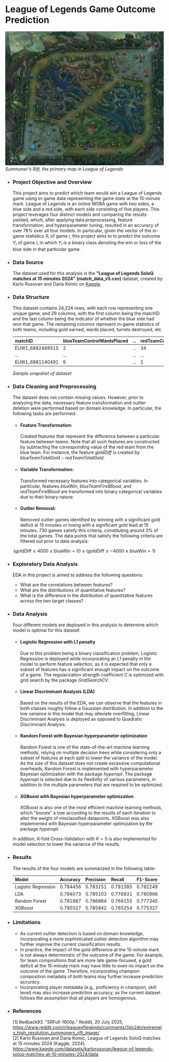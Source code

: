 # League of Legends Game Outcome Prediction
![Game Map of League of Legends](assets/SR.jpg)
*Summoner's Rift, the primary map in League of Legends*

- ### Project Objective and Overview
  This project aims to predict which team would win a League of Legends game using in-game data representing the game state at the 15-minute mark. League of Legends is an online MOBA game with two sides, a blue side and a red side, with each side consisting of five players. This project leverages four distinct models and comparing the results yielded, which, after applying data preprocessing, feature transformation, and hyperparameter tuning, resulted in an accuracy of over 78% over all four models. In particular, given the vector of the in-game statistics $X_i$ of game $i$, this project aims to to predict the outcome $Y_i$ of game $i$, in which $Y_i$ is a binary class denoting the win or loss of the blue side in that particular game.

- ### Data Source
  The dataset used for this analysis is the **"League of Legends SoloQ matches at 15 minutes 2024" (match_data_v5.csv)** dataset, created by Karlo Rusovan and Daria Komic on [Kaggle](https://www.kaggle.com/datasets/karlorusovan/league-of-legends-soloq-matches-at-10-minutes-2024/data).

- ### Data Structure
  This dataset contains 24,224 rows, with each row representing one unique game, and 29 columns, with the first column being the matchID and the last column being the indicator of whether the blue side had won that game. The remaining columns represent in-game statistics of both teams, including gold earned, wards placed, turrets destroyed, etc.

  |matchID|blueTeamControlWardsPlaced|...|redTeamControlWardsPlaced|...|blueWin|
  |-------|--------------------------|---|-------------------------|---|-------|
  |EUW1_6882489515|2|...|34|...|1|
  |...|...|...|...|...|
  |EUW1_6881140491|6|...|1|...|1|

  *Sample snapshot of dataset*

- ### Data Cleaning and Preprocessing
  The dataset does not contain missing values. However, prior to analyzing the data, necessary feature transformation and outlier deletion were performed based on domain knowledge. In particular, the following tasks are performed:

  - #### Feature Transformation:
    Created features that represent the difference between a particular feature between teams. Note that all such features are constructed by subtracting the corresponding value of the red team from the blue team. 
    For instance, the feature $goldDiff$ is created by $blueTeamTotalGold - redTeamTotalGold$.
  - #### Variable Transformation:
    Transformed necessary features into categorical variables. In particular, features $blueWin$, $blueTeamFirstBlood$, and $redTeamFirstBlood$ are transformed into binary categorical variables due to their binary nature.
  - #### Outlier Removal:
    Removed outlier games identified by winning with a significant gold deficit at 15 minutes or losing with a significant gold lead at 15 minutes. 730 games satisfy this criteria, constituting around 3% of the total games. The data points that satisfy the following criteria are filtered out prior to data analysis:
    
$$
\left( \text{goldDiff} \geq 4000 \land \text{blueWin} = 0 \right) \lor \left( \text{goldDiff} \leq -4000 \land \text{blueWin} = 1 \right)
$$

- ### Exploratory Data Analysis
  EDA in this project is aimed to address the following questions:

  - What are the correlations between features?
  - What are the distributions of quantitative features?
  - What is the difference in the distribution of quantitative features across the two target classes?

- ### Data Analysis
  Four different models are deployed in this analysis to determine which model is optimal for this dataset:
  - #### Logistic Regression with L1 penalty
    Due to this problem being a binary classification problem, Logistic Regression is deployed while incorporating an L1 penalty in the model to perform feature selection, as it is expected that only a subset of features has a significant enough impact on the outcome of a game. The regularization strength coefficient $C$ is optimized with grid search by the package *GridSearchCV*.
  - #### Linear Discriminant Analysis (LDA)
    Based on the results of the EDA, we can observe that the features in both classes roughly follow a Gaussian distribution. In addition to the low variance in this model that may alleviate overfitting, Linear Discriminant Analysis is deployed as opposed to Quadratic Discriminant Analysis.
  - #### Random Forest with Bayesian hyperparameter optimization
    Random Forest is one of the state-of-the-art machine learning methods, relying on multiple decision trees while considering only a subset of features at each split to lower the variance of the model. As the size of this dataset does not create excessive computational overheads, Random Forest is implemented with hyperparameter Bayesian optimization with the package *hyperopt*. The package _hyperopt_ is selected due to its flexibility of various parameters, in addition to the multiple parameters that are required to be optimized. 
  - #### XGBoost with Bayesian hyperparameter optimization
    XGBoost is also one of the most efficient machine learning methods, which "boosts" a tree according to the results of each iteration to alter the weight of misclassified datapoints. XGBoost was also implemented with Bayesian hyperparameter optimization by the package *hyperopt*.

  In addition, K-fold Cross-Validation with $K = 5$ is also implemented for model selection to lower the variance of the results.

- ### Results
  The results of the four models are summarized in the following table:

  |Model|Accuracy|Precision|Recall|F1-Score|
  |-----|--------|---------|------|--------|
  |Logistic Regression|0.784456|0.783151|0.781385|0.782249|
  |LDA|0.784073|0.785103|0.776931|0.780966|
  |Random Forest|0.781987|0.786864|0.768155|0.777345|
  |XGBoost|0.780327|0.785842|0.765254|0.775327|

- ### Limitations
  - As current outlier detection is based on domain knowledge, incorporating a more sophisticated outlier detection algorithm may further improve the current classification results.
  - In practice, the impact of the gold difference at the 15-minute mark is not always deterministic of the outcome of the game. For example, for team compositions that are more late game-focused, a gold deficit at the 15-minute mark may have little to even no impact on the outcome of the game. Therefore, incorporating champion composition metadata of both teams may further increase prediction accuracy.
  - Incorporating player metadata (e.g., proficiency in champion, skill level) may also increase prediction accuracy, as the current dataset follows the assumption that all players are homogenous. 

- ### References

  [1] Redback93. "SRFull-1600p." Reddit, 20 July 2025, https://www.reddit.com/r/leagueoflegends/comments/3dx2dn/extremely_high_resolution_summoners_rift_image/ \
  [2] Karlo Rusovan and Daria Komic, League of Legends SoloQ matches at 15 minutes 2024 (Kaggle, 2024), https://www.kaggle.com/datasets/karlorusovan/league-of-legends-soloq-matches-at-10-minutes-2024/data

